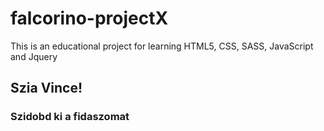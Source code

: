 # falcorino-projectX
This is an educational project for learning HTML5, CSS, SASS, JavaScript and Jquery

## Szia Vince!
### Szidobd ki a fidaszomat